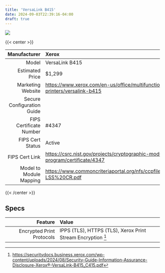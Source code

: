 ```yaml
---
title: 'VersaLink B415'
date: 2024-09-03T22:39:16-04:00
draft: true
---
```

![](/images/printer.jpg)

{{< center >}}

| Manufacturer                  | Xerox |
| ----------------------------: | :---- |
| Model                         | VersaLink B415 |
| Estimated Price               | $1,299 |
| Marketing Website             | https://www.xerox.com/en-us/office/multifunction-printers/versalink-b415 |
| Secure Configuration Guide    |  |
| FIPS Certificate Number       | #4347 |
| FIPS Cert Status              | Active |
| FIPS Cert Link                | https://csrc.nist.gov/projects/cryptographic-module-validation-program/certificate/4347 |
| Model to Module Mapping       | https://www.commoncriteriaportal.org/nfs/ccpfiles/files/epfiles/634-LSS%20CR.pdf |

{{< /center >}}

## Specs
| Feature | Value |
| ------: | :---- |
| Encrypted Print Protocols | IPPS (TLS), HTTPS (TLS), Xerox Print Stream Encryption [^1]|

[^1]: <https://securitydocs.business.xerox.com/wp-content/uploads/2024/08/Security-Guide-Information-Assurance-Disclosure-Xerox®-VersaLink-B415_C415.pdf>